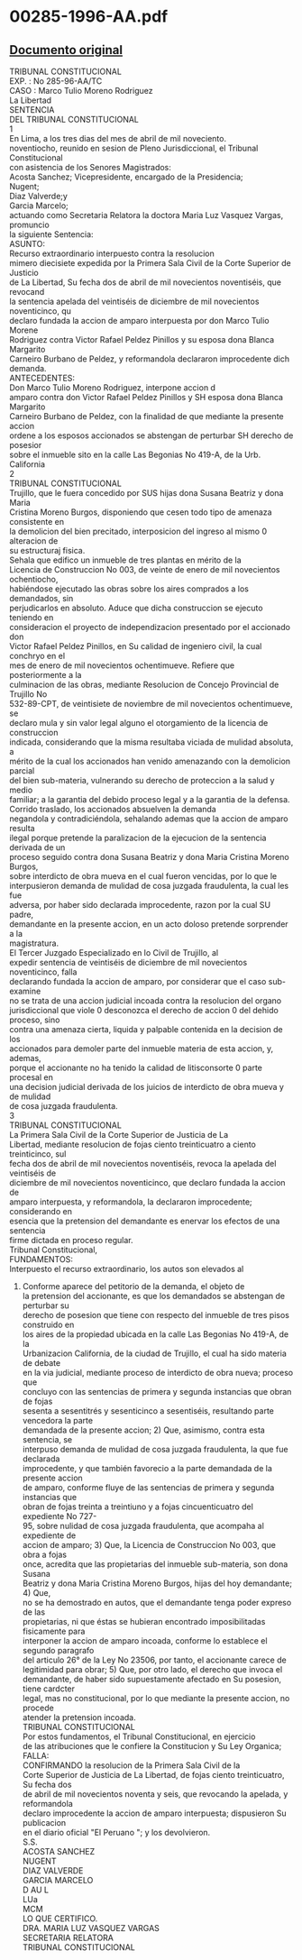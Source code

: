 
00285-1996-AA.pdf
=================
  
[Documento original](https://tc.gob.pe/jurisprudencia/1998/00285-1996-AA.pdf)  
---  
TRIBUNAL CONSTITUCIONAL  
EXP. : No 285-96-AA/TC  
CASO : Marco Tulio Moreno Rodriguez  
La Libertad  
SENTENCIA  
DEL TRIBUNAL CONSTITUCIONAL  
1  
En Lima, a los tres dias del mes de abril de mil noveciento.  
noventiocho, reunido en sesion de Pleno Jurisdiccional, el Tribunal Constitucional  
con asistencia de los Senores Magistrados:  
Acosta Sanchez; Vicepresidente, encargado de la Presidencia;  
Nugent;  
Diaz Valverde;y  
Garcia Marcelo;  
actuando como Secretaria Relatora la doctora Maria Luz Vasquez Vargas, promuncio  
la siguiente Sentencia:  
ASUNTO:  
Recurso extraordinario interpuesto contra la resolucion  
mimero diecisiete expedida por la Primera Sala Civil de la Corte Superior de Justicio  
de La Libertad, Su fecha dos de abril de mil novecientos noventiséis, que revocand  
la sentencia apelada del veintiséis de diciembre de mil novecientos noventicinco, qu  
declaro fundada la accion de amparo interpuesta por don Marco Tulio Morene  
Rodriguez contra Victor Rafael Peldez Pinillos y su esposa dona Blanca Margarito  
Carneiro Burbano de Peldez, y reformandola declararon improcedente dich  
demanda.  
ANTECEDENTES:  
Don Marco Tulio Moreno Rodriguez, interpone accion d  
amparo contra don Victor Rafael Peldez Pinillos y SH esposa dona Blanca Margarito  
Carneiro Burbano de Peldez, con la finalidad de que mediante la presente accion  
ordene a los esposos accionados se abstengan de perturbar SH derecho de posesior  
sobre el inmueble sito en la calle Las Begonias No 419-A, de la Urb. California  
2  
TRIBUNAL CONSTITUCIONAL  
Trujillo, que le fuera concedido por SUS hijas dona Susana Beatriz y dona Maria  
Cristina Moreno Burgos, disponiendo que cesen todo tipo de amenaza consistente en  
la demolicion del bien precitado, interposicion del ingreso al mismo 0 alteracion de  
su estructuraj fisica.  
Sehala que edifico un inmueble de tres plantas en mérito de la  
Licencia de Construccion No 003, de veinte de enero de mil novecientos ochentiocho,  
habiéndose ejecutado las obras sobre los aires comprados a los demandados, sin  
perjudicarlos en absoluto. Aduce que dicha construccion se ejecuto teniendo en  
consideracion el proyecto de independizacion presentado por el accionado don  
Victor Rafael Peldez Pinillos, en Su calidad de ingeniero civil, la cual conchryo en el  
mes de enero de mil novecientos ochentimueve. Refiere que posteriormente a la  
culminacion de las obras, mediante Resolucion de Concejo Provincial de Trujillo No  
532-89-CPT, de veintisiete de noviembre de mil novecientos ochentimueve, se  
declaro mula y sin valor legal alguno el otorgamiento de la licencia de construccion  
indicada, considerando que la misma resultaba viciada de mulidad absoluta, a  
mérito de la cual los accionados han venido amenazando con la demolicion parcial  
del bien sub-materia, vulnerando su derecho de proteccion a la salud y medio  
familiar; a la garantia del debido proceso legal y a la garantia de la defensa.  
Corrido traslado, los accionados absuelven la demanda  
negandola y contradiciéndola, sehalando ademas que la accion de amparo resulta  
ilegal porque pretende la paralizacion de la ejecucion de la sentencia derivada de un  
proceso seguido contra dona Susana Beatriz y dona Maria Cristina Moreno Burgos,  
sobre interdicto de obra mueva en el cual fueron vencidas, por lo que le  
interpusieron demanda de mulidad de cosa juzgada fraudulenta, la cual les fue  
adversa, por haber sido declarada improcedente, razon por la cual SU padre,  
demandante en la presente accion, en un acto doloso pretende sorprender a la  
magistratura.  
El Tercer Juzgado Especializado en lo Civil de Trujillo, al  
expedir sentencia de veintiséis de diciembre de mil novecientos noventicinco, falla  
declarando fundada la accion de amparo, por considerar que el caso sub-examine  
no se trata de una accion judicial incoada contra la resolucion del organo  
jurisdiccional que viole 0 desconozca el derecho de accion 0 del dehido proceso, sino  
contra una amenaza cierta, liquida y palpable contenida en la decision de los  
accionados para demoler parte del inmueble materia de esta accion, y, ademas,  
porque el accionante no ha tenido la calidad de litisconsorte 0 parte procesal en  
una decision judicial derivada de los juicios de interdicto de obra mueva y de mulidad  
de cosa juzgada fraudulenta.  
3  
TRIBUNAL CONSTITUCIONAL  
La Primera Sala Civil de la Corte Superior de Justicia de La  
Libertad, mediante resolucion de fojas ciento treinticuatro a ciento treinticinco, sul  
fecha dos de abril de mil novecientos noventiséis, revoca la apelada del veintiséis de  
diciembre de mil novecientos noventicinco, que declaro fundada la accion de  
amparo interpuesta, y reformandola, la declararon improcedente; considerando en  
esencia que la pretension del demandante es enervar los efectos de una sentencia  
firme dictada en proceso regular.  
Tribunal Constitucional,  
FUNDAMENTOS:  
Interpuesto el recurso extraordinario, los autos son elevados al  
1) Conforme aparece del petitorio de la demanda, el objeto de  
la pretension del accionante, es que los demandados se abstengan de perturbar su  
derecho de posesion que tiene con respecto del inmueble de tres pisos construido en  
los aires de la propiedad ubicada en la calle Las Begonias No 419-A, de la  
Urbanizacion California, de la ciudad de Trujillo, el cual ha sido materia de debate  
en la via judicial, mediante proceso de interdicto de obra nueva; proceso que  
concluyo con las sentencias de primera y segunda instancias que obran de fojas  
sesenta a sesentitrés y sesenticinco a sesentiséis, resultando parte vencedora la parte  
demandada de la presente accion; 2) Que, asimismo, contra esta sentencia, se  
interpuso demanda de mulidad de cosa juzgada fraudulenta, la que fue declarada  
improcedente, y que también favorecio a la parte demandada de la presente accion  
de amparo, conforme fluye de las sentencias de primera y segunda instancias que  
obran de fojas treinta a treintiuno y a fojas cincuenticuatro del expediente No 727-  
95, sobre nulidad de cosa juzgada fraudulenta, que acompaha al expediente de  
accion de amparo; 3) Que, la Licencia de Construccion No 003, que obra a fojas  
once, acredita que las propietarias del inmueble sub-materia, son dona Susana  
Beatriz y dona Maria Cristina Moreno Burgos, hijas del hoy demandante; 4) Que,  
no se ha demostrado en autos, que el demandante tenga poder expreso de las  
propietarias, ni que éstas se hubieran encontrado imposibilitadas fisicamente para  
interponer la accion de amparo incoada, conforme lo establece el segundo paragrafo  
del articulo 26° de la Ley No 23506, por tanto, el accionante carece de  
legitimidad para obrar; 5) Que, por otro lado, el derecho que invoca el  
demandante, de haber sido supuestamente afectado en Su posesion, tiene cardcter  
legal, mas no constitucional, por lo que mediante la presente accion, no procede  
atender la pretension incoada.  
TRIBUNAL CONSTITUCIONAL  
Por estos fundamentos, el Tribunal Constitucional, en ejercicio  
de las atribuciones que le confiere la Constitucion y Su Ley Organica;  
FALLA:  
CONFIRMANDO la resolucion de la Primera Sala Civil de la  
Corte Superior de Justicia de La Libertad, de fojas ciento treinticuatro, Su fecha dos  
de abril de mil novecientos noventa y seis, que revocando la apelada, y reformandola  
declaro improcedente la accion de amparo interpuesta; dispusieron Su publicacion  
en el diario oficial "El Peruano "; y los devolvieron.  
S.S.  
ACOSTA SANCHEZ  
NUGENT  
DIAZ VALVERDE  
GARCIA MARCELO  
D AU L  
LUa  
MCM  
LO QUE CERTIFICO.  
DRA. MARIA LUZ VASQUEZ VARGAS  
SECRETARIA RELATORA  
TRIBUNAL CONSTITUCIONAL
